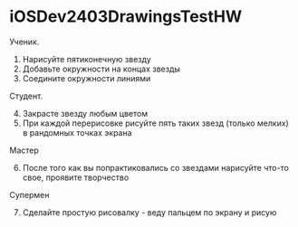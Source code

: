 iOSDev2403DrawingsTestHW
========================
Ученик. 

1. Нарисуйте пятиконечную звезду
2. Добавьте окружности на концах звезды
3. Соедините окружности линиями

Студент.

4. Закрасте звезду любым цветом
5. При каждой перерисовке рисуйте пять таких звезд (только мелких) в рандомных точках экрана

Мастер

6. После того как вы попрактиковались со звездами нарисуйте что-то свое, проявите творчество

Супермен

7. Сделайте простую рисовалку - веду пальцем по экрану и рисую
